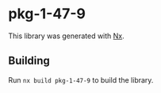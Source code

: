 # pkg-1-47-9

This library was generated with [Nx](https://nx.dev).

## Building

Run `nx build pkg-1-47-9` to build the library.
